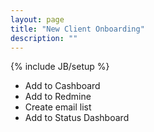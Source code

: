 ```yaml
---
layout: page
title: "New Client Onboarding"
description: ""
---
```

{% include JB/setup %}
* Add to Cashboard
* Add to Redmine
* Create email list
* Add to Status Dashboard
